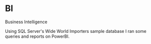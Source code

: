 # BI
Business Intelligence

Using SQL Server's Wide World Importers sample database I ran some queries and reports on PowerBI.